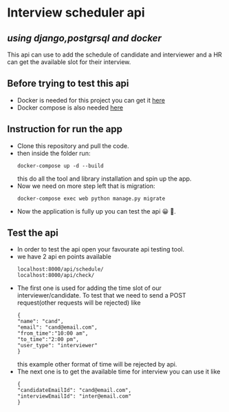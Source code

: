 # Interview scheduler api
## _using django,postgrsql and docker_

This api can use to add the schedule of candidate and interviewer and a HR can get the available slot for their interview.

## Before trying to test this api

- Docker is needed for this project you can get it [here](https://docs.docker.com/engine/install/ubuntu/)
- Docker compose is also needed [here](https://docs.docker.com/compose/install/)

## Instruction for run the app
 - Clone this repository and pull the code.
 - then inside the folder run:
    ```
    docker-compose up -d --build
    ````
    this do all the tool and library installation and spin up the app.
 - Now we need on more step left that is migration:
    ```
    docker-compose exec web python manage.py migrate
    ```
 - Now the application is fully up you can test the api 😀 🚀.

## Test the api
- In order to test the api open your favourate api testing tool.
- we have 2 api en points available
    ```
    localhost:8000/api/schedule/
    localhost:8000/api/check/
    ```
- The first one is used for adding the time slot of our interviewer/candidate. To test that we need to send a POST request(other requests will be rejected) like
    ```
    {
    "name": "cand",
    "email": "cand@email.com",
    "from_time":"10:00 am",
    "to_time":"2:00 pm",
    "user_type": "interviewer"
    }
    ```
    this example other format of time will be rejected by api.
- The next one is to get the available time for interview you can use it like
    ```
    {
    "candidateEmailId": "cand@email.com",
    "interviewEmailId": "inter@email.com"
    }
    ```